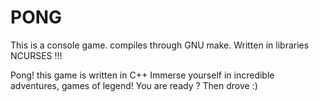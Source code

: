 # PONG
This is a console game. compiles through GNU make. Written in libraries NCURSES !!!

Pong! this game is written in C++ 
Immerse yourself in incredible adventures, games of legend! You are ready ? Then drove :)
